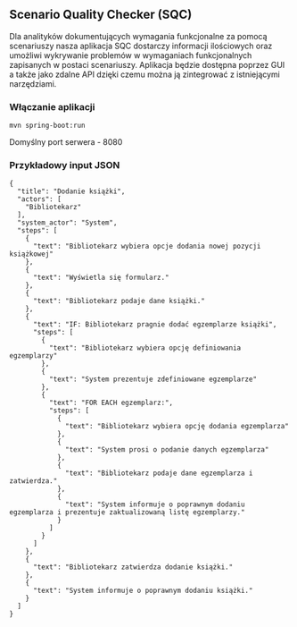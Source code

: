 ## Scenario Quality Checker (SQC)

Dla analityków dokumentujących wymagania funkcjonalne za pomocą scenariuszy nasza aplikacja SQC dostarczy informacji ilościowych oraz umożliwi wykrywanie problemów w wymaganiach funkcjonalnych zapisanych w postaci scenariuszy. Aplikacja będzie dostępna poprzez GUI a także jako zdalne API dzięki czemu można ją zintegrować z istniejącymi narzędziami.

### Włączanie aplikacji
```
mvn spring-boot:run
```

Domyślny port serwera - 8080

### Przykładowy input JSON
```
{
  "title": "Dodanie książki",
  "actors": [
    "Bibliotekarz"
  ],
  "system_actor": "System",
  "steps": [
    {
      "text": "Bibliotekarz wybiera opcje dodania nowej pozycji książkowej"
    },
    {
      "text": "Wyświetla się formularz."
    },
    {
      "text": "Bibliotekarz podaje dane książki."
    },
    {
      "text": "IF: Bibliotekarz pragnie dodać egzemplarze książki",
      "steps": [
        {
          "text": "Bibliotekarz wybiera opcję definiowania egzemplarzy"
        },
        {
          "text": "System prezentuje zdefiniowane egzemplarze"
        },
        {
          "text": "FOR EACH egzemplarz:",
          "steps": [
            {
              "text": "Bibliotekarz wybiera opcję dodania egzemplarza"
            },
            {
              "text": "System prosi o podanie danych egzemplarza"
            },
            {
              "text": "Bibliotekarz podaje dane egzemplarza i zatwierdza."
            },
            {
              "text": "System informuje o poprawnym dodaniu egzemplarza i prezentuje zaktualizowaną listę egzemplarzy."
            }
          ]
        }
      ]
    },
    {
      "text": "Bibliotekarz zatwierdza dodanie książki."
    },
    {
      "text": "System informuje o poprawnym dodaniu książki."
    }
  ]
}
```
